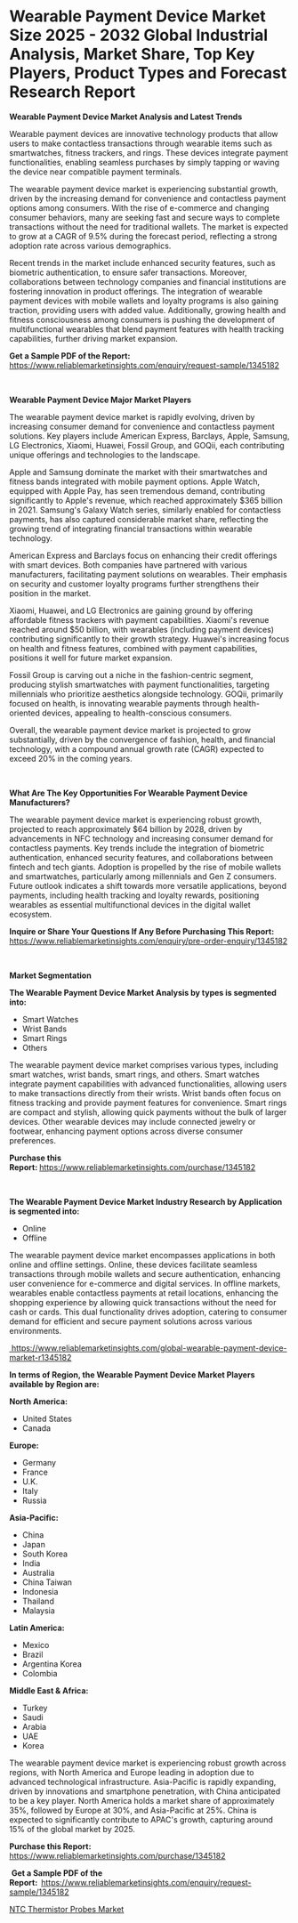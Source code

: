 <p><h1>Wearable Payment Device Market Size 2025 - 2032 Global Industrial Analysis, Market Share, Top Key Players, Product Types and Forecast Research Report</h1></p><p><strong>Wearable Payment Device Market Analysis and Latest Trends</strong></p>
<p><p>Wearable payment devices are innovative technology products that allow users to make contactless transactions through wearable items such as smartwatches, fitness trackers, and rings. These devices integrate payment functionalities, enabling seamless purchases by simply tapping or waving the device near compatible payment terminals.</p><p>The wearable payment device market is experiencing substantial growth, driven by the increasing demand for convenience and contactless payment options among consumers. With the rise of e-commerce and changing consumer behaviors, many are seeking fast and secure ways to complete transactions without the need for traditional wallets. The market is expected to grow at a CAGR of 9.5% during the forecast period, reflecting a strong adoption rate across various demographics.</p><p>Recent trends in the market include enhanced security features, such as biometric authentication, to ensure safer transactions. Moreover, collaborations between technology companies and financial institutions are fostering innovation in product offerings. The integration of wearable payment devices with mobile wallets and loyalty programs is also gaining traction, providing users with added value. Additionally, growing health and fitness consciousness among consumers is pushing the development of multifunctional wearables that blend payment features with health tracking capabilities, further driving market expansion.</p></p>
<p><strong>Get a Sample PDF of the Report:&nbsp;</strong> <a href="https://www.reliablemarketinsights.com/enquiry/request-sample/1345182?utm_campaign=2441&utm_medium=2&utm_source=Github&utm_content=ia&utm_term=06042025&utm_id=wearable-payment-device">https://www.reliablemarketinsights.com/enquiry/request-sample/1345182</a></p>
<p>&nbsp;</p>
<p><strong>Wearable Payment Device Major Market Players</strong></p>
<p><p>The wearable payment device market is rapidly evolving, driven by increasing consumer demand for convenience and contactless payment solutions. Key players include American Express, Barclays, Apple, Samsung, LG Electronics, Xiaomi, Huawei, Fossil Group, and GOQii, each contributing unique offerings and technologies to the landscape.</p><p>Apple and Samsung dominate the market with their smartwatches and fitness bands integrated with mobile payment options. Apple Watch, equipped with Apple Pay, has seen tremendous demand, contributing significantly to Apple's revenue, which reached approximately $365 billion in 2021. Samsung's Galaxy Watch series, similarly enabled for contactless payments, has also captured considerable market share, reflecting the growing trend of integrating financial transactions within wearable technology.</p><p>American Express and Barclays focus on enhancing their credit offerings with smart devices. Both companies have partnered with various manufacturers, facilitating payment solutions on wearables. Their emphasis on security and customer loyalty programs further strengthens their position in the market.</p><p>Xiaomi, Huawei, and LG Electronics are gaining ground by offering affordable fitness trackers with payment capabilities. Xiaomi's revenue reached around $50 billion, with wearables (including payment devices) contributing significantly to their growth strategy. Huawei's increasing focus on health and fitness features, combined with payment capabilities, positions it well for future market expansion.</p><p>Fossil Group is carving out a niche in the fashion-centric segment, producing stylish smartwatches with payment functionalities, targeting millennials who prioritize aesthetics alongside technology. GOQii, primarily focused on health, is innovating wearable payments through health-oriented devices, appealing to health-conscious consumers.</p><p>Overall, the wearable payment device market is projected to grow substantially, driven by the convergence of fashion, health, and financial technology, with a compound annual growth rate (CAGR) expected to exceed 20% in the coming years.</p></p>
<p>&nbsp;</p>
<p><strong>What Are The Key Opportunities For Wearable Payment Device Manufacturers?</strong></p>
<p><p>The wearable payment device market is experiencing robust growth, projected to reach approximately $64 billion by 2028, driven by advancements in NFC technology and increasing consumer demand for contactless payments. Key trends include the integration of biometric authentication, enhanced security features, and collaborations between fintech and tech giants. Adoption is propelled by the rise of mobile wallets and smartwatches, particularly among millennials and Gen Z consumers. Future outlook indicates a shift towards more versatile applications, beyond payments, including health tracking and loyalty rewards, positioning wearables as essential multifunctional devices in the digital wallet ecosystem.</p></p>
<p><strong>Inquire or Share Your Questions If Any Before Purchasing This Report:</strong> <a href="https://www.reliablemarketinsights.com/enquiry/pre-order-enquiry/1345182?utm_campaign=2441&utm_medium=2&utm_source=Github&utm_content=ia&utm_term=06042025&utm_id=wearable-payment-device">https://www.reliablemarketinsights.com/enquiry/pre-order-enquiry/1345182</a></p>
<p>&nbsp;</p>
<p><strong>Market Segmentation</strong></p>
<p><strong>The Wearable Payment Device Market Analysis by types is segmented into:</strong></p>
<p><ul><li>Smart Watches</li><li>Wrist Bands</li><li>Smart Rings</li><li>Others</li></ul></p>
<p><p>The wearable payment device market comprises various types, including smart watches, wrist bands, smart rings, and others. Smart watches integrate payment capabilities with advanced functionalities, allowing users to make transactions directly from their wrists. Wrist bands often focus on fitness tracking and provide payment features for convenience. Smart rings are compact and stylish, allowing quick payments without the bulk of larger devices. Other wearable devices may include connected jewelry or footwear, enhancing payment options across diverse consumer preferences.</p></p>
<p><strong>Purchase this Report:&nbsp;</strong><a href="https://www.reliablemarketinsights.com/purchase/1345182?utm_campaign=2441&utm_medium=2&utm_source=Github&utm_content=ia&utm_term=06042025&utm_id=wearable-payment-device">https://www.reliablemarketinsights.com/purchase/1345182</a></p>
<p>&nbsp;</p>
<p><strong>The Wearable Payment Device Market Industry Research by Application is segmented into:</strong></p>
<p><ul><li>Online</li><li>Offline</li></ul></p>
<p><p>The wearable payment device market encompasses applications in both online and offline settings. Online, these devices facilitate seamless transactions through mobile wallets and secure authentication, enhancing user convenience for e-commerce and digital services. In offline markets, wearables enable contactless payments at retail locations, enhancing the shopping experience by allowing quick transactions without the need for cash or cards. This dual functionality drives adoption, catering to consumer demand for efficient and secure payment solutions across various environments.</p></p>
<p><a href="https://www.reliablemarketinsights.com/global-wearable-payment-device-market-r1345182?utm_campaign=2441&utm_medium=2&utm_source=Github&utm_content=ia&utm_term=06042025&utm_id=wearable-payment-device">&nbsp;https://www.reliablemarketinsights.com/global-wearable-payment-device-market-r1345182</a></p>
<p><strong>In terms of Region, the Wearable Payment Device Market Players available by Region are:</strong></p>
<p>
    <p> <strong> North America: </strong>
        <ul>
            <li>United States</li>
            <li>Canada</li>
        </ul>
        </p> 
    <p> <strong> Europe: </strong>
        <ul>
            <li>Germany</li>
            <li>France</li>
            <li>U.K.</li>
            <li>Italy</li>
            <li>Russia</li>
        </ul>
        </p> 
    <p> <strong> Asia-Pacific: </strong>
        <ul>
            <li>China</li>
            <li>Japan</li>
            <li>South Korea</li>
            <li>India</li>
            <li>Australia</li>
            <li>China Taiwan</li>
            <li>Indonesia</li>
            <li>Thailand</li>
            <li>Malaysia</li>
        </ul>
        </p> 
    <p> <strong> Latin America: </strong>
        <ul>
            <li>Mexico</li>
            <li>Brazil</li>
            <li>Argentina Korea</li>
            <li>Colombia</li>
        </ul>
        </p> 
    <p> <strong> Middle East & Africa: </strong>
        <ul>
            <li>Turkey</li>
            <li>Saudi</li>
            <li>Arabia</li>
            <li>UAE</li>
            <li>Korea</li>
        </ul>
    </p>
    </p>
<p><p>The wearable payment device market is experiencing robust growth across regions, with North America and Europe leading in adoption due to advanced technological infrastructure. Asia-Pacific is rapidly expanding, driven by innovations and smartphone penetration, with China anticipated to be a key player. North America holds a market share of approximately 35%, followed by Europe at 30%, and Asia-Pacific at 25%. China is expected to significantly contribute to APAC's growth, capturing around 15% of the global market by 2025.</p></p>
<p><strong>Purchase this Report: </strong><a href="https://www.reliablemarketinsights.com/purchase/1345182?utm_campaign=2441&utm_medium=2&utm_source=Github&utm_content=ia&utm_term=06042025&utm_id=wearable-payment-device">https://www.reliablemarketinsights.com/purchase/1345182</a></p>
<p>&nbsp;<strong>Get a Sample PDF of the Report:&nbsp;&nbsp;</strong><a href="https://www.reliablemarketinsights.com/enquiry/request-sample/1345182?utm_campaign=2441&utm_medium=2&utm_source=Github&utm_content=ia&utm_term=06042025&utm_id=wearable-payment-device">https://www.reliablemarketinsights.com/enquiry/request-sample/1345182</a></p>
<p><strong></strong></p>
<p><p><a href="https://github.com/ilonaenterline65/Market-Research-Report-List-1/blob/main/ntc-thermistor-probes-market.md?utm_campaign=2441&utm_medium=2&utm_source=Github&utm_content=ia&utm_term=06042025&utm_id=wearable-payment-device">NTC Thermistor Probes Market</a></p></p>